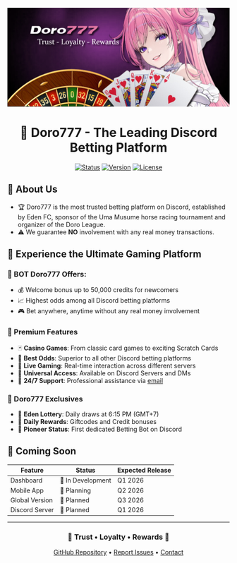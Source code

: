 <div align="center">

![Doro777 Banner](https://github.com/doro-777/.github/blob/main/banner.png?raw=true)

# 🎰 Doro777 - The Leading Discord Betting Platform

[![Status](https://img.shields.io/badge/Status-In%20Development-yellow?style=for-the-badge)]()
[![Version](https://img.shields.io/badge/Version-1.0.0--beta-blue?style=for-the-badge)]()
[![License](https://img.shields.io/badge/License-MIT-green?style=for-the-badge)]()

</div>

## 🎯 About Us
- 🏆 Doro777 is the most trusted betting platform on Discord, established by Eden FC, sponsor of the Uma Musume horse racing tournament and organizer of the Doro League.
- ⚠️ We guarantee **NO** involvement with any real money transactions.

## 🌟 Experience the Ultimate Gaming Platform

### 🎁 BOT Doro777 Offers:
* 💰 Welcome bonus up to 50,000 credits for newcomers
* 📈 Highest odds among all Discord betting platforms
* 🎮 Bet anywhere, anytime without any real money involvement

### 🎲 Premium Features
* 🃏 **Casino Games**: From classic card games to exciting Scratch Cards
* 💫 **Best Odds**: Superior to all other Discord betting platforms
* 🔴 **Live Gaming**: Real-time interaction across different servers
* 📱 **Universal Access**: Available on Discord Servers and DMs
* 💬 **24/7 Support**: Professional assistance via [email](mailto:doro777.eden.staffs@gmail.com)

### 🏅 Doro777 Exclusives
* 🎫 **Eden Lottery**: Daily draws at 6:15 PM (GMT+7)
* 🎁 **Daily Rewards**: Giftcodes and Credit bonuses
* 🥇 **Pioneer Status**: First dedicated Betting Bot on Discord

## 🚀 Coming Soon

| Feature | Status | Expected Release |
|---------|--------|-----------------|
| Dashboard | 🔨 In Development | Q1 2026 |
| Mobile App | 📝 Planning | Q2 2026 |
| Global Version | 🎯 Planned | Q3 2026 |
| Discord Server | 🎯 Planned | Q1 2026 |

---

<div align="center">

### 🌟 Trust • Loyalty • Rewards 🌟

[GitHub Repository](https://github.com/doro-777) • [Report Issues](https://github.com/doro-777/.github/issues) • [Contact](mailto:doro777.eden.staffs@gmail.com)

</div>
